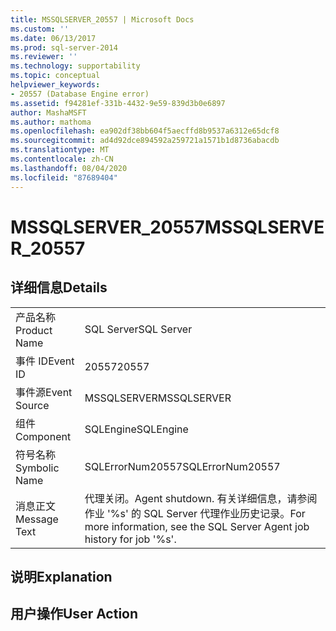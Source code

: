 ```yaml
---
title: MSSQLSERVER_20557 | Microsoft Docs
ms.custom: ''
ms.date: 06/13/2017
ms.prod: sql-server-2014
ms.reviewer: ''
ms.technology: supportability
ms.topic: conceptual
helpviewer_keywords:
- 20557 (Database Engine error)
ms.assetid: f94281ef-331b-4432-9e59-839d3b0e6897
author: MashaMSFT
ms.author: mathoma
ms.openlocfilehash: ea902df38bb604f5aecffd8b9537a6312e65dcf8
ms.sourcegitcommit: ad4d92dce894592a259721a1571b1d8736abacdb
ms.translationtype: MT
ms.contentlocale: zh-CN
ms.lasthandoff: 08/04/2020
ms.locfileid: "87689404"
---
```

# <a name="mssqlserver_20557"></a><span data-ttu-id="28073-102">MSSQLSERVER_20557</span><span class="sxs-lookup"><span data-stu-id="28073-102">MSSQLSERVER_20557</span></span>
    
## <a name="details"></a><span data-ttu-id="28073-103">详细信息</span><span class="sxs-lookup"><span data-stu-id="28073-103">Details</span></span>  
  
|||  
|-|-|  
|<span data-ttu-id="28073-104">产品名称</span><span class="sxs-lookup"><span data-stu-id="28073-104">Product Name</span></span>|<span data-ttu-id="28073-105">SQL Server</span><span class="sxs-lookup"><span data-stu-id="28073-105">SQL Server</span></span>|  
|<span data-ttu-id="28073-106">事件 ID</span><span class="sxs-lookup"><span data-stu-id="28073-106">Event ID</span></span>|<span data-ttu-id="28073-107">20557</span><span class="sxs-lookup"><span data-stu-id="28073-107">20557</span></span>|  
|<span data-ttu-id="28073-108">事件源</span><span class="sxs-lookup"><span data-stu-id="28073-108">Event Source</span></span>|<span data-ttu-id="28073-109">MSSQLSERVER</span><span class="sxs-lookup"><span data-stu-id="28073-109">MSSQLSERVER</span></span>|  
|<span data-ttu-id="28073-110">组件</span><span class="sxs-lookup"><span data-stu-id="28073-110">Component</span></span>|<span data-ttu-id="28073-111">SQLEngine</span><span class="sxs-lookup"><span data-stu-id="28073-111">SQLEngine</span></span>|  
|<span data-ttu-id="28073-112">符号名称</span><span class="sxs-lookup"><span data-stu-id="28073-112">Symbolic Name</span></span>|<span data-ttu-id="28073-113">SQLErrorNum20557</span><span class="sxs-lookup"><span data-stu-id="28073-113">SQLErrorNum20557</span></span>|  
|<span data-ttu-id="28073-114">消息正文</span><span class="sxs-lookup"><span data-stu-id="28073-114">Message Text</span></span>|<span data-ttu-id="28073-115">代理关闭。</span><span class="sxs-lookup"><span data-stu-id="28073-115">Agent shutdown.</span></span> <span data-ttu-id="28073-116">有关详细信息，请参阅作业 '%s' 的 SQL Server 代理作业历史记录。</span><span class="sxs-lookup"><span data-stu-id="28073-116">For more information, see the SQL Server Agent job history for job '%s'.</span></span>|  
  
## <a name="explanation"></a><span data-ttu-id="28073-117">说明</span><span class="sxs-lookup"><span data-stu-id="28073-117">Explanation</span></span>  
  
## <a name="user-action"></a><span data-ttu-id="28073-118">用户操作</span><span class="sxs-lookup"><span data-stu-id="28073-118">User Action</span></span>  
  
